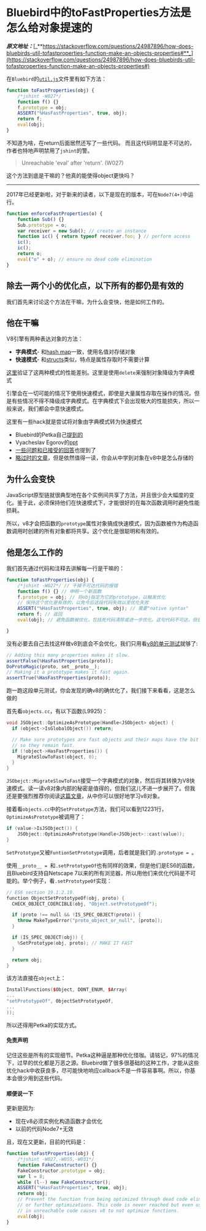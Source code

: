 # Bluebird中的toFastProperties方法是怎么给对象提速的
_**原文地址：**_[_**https://stackoverflow.com/questions/24987896/how-does-bluebirds-util-tofastproperties-function-make-an-objects-properties#**_](https://stackoverflow.com/questions/24987896/how-does-bluebirds-util-tofastproperties-function-make-an-objects-properties#)

在`Bluebird`的[`util.js`](https://github.com/petkaantonov/bluebird/blob/master/src/util.js#L201)文件里有如下方法：
```js
function toFastProperties(obj) {
    /*jshint -W027*/
    function f() {}
    f.prototype = obj;
    ASSERT("%HasFastProperties", true, obj);
    return f;
    eval(obj);
}
```
不知道为啥，在return后面居然还写了一些代码。
而且这代码明显是不可达的，作者也特地声明禁用了`jshint`的警。

>Unreachable 'eval' after 'return'. (W027)

这个方法到底是干嘛的？他真的能使得object更快吗？

***

2017年已经更新啦，对于新来的读者，以下是现在的版本，可在`Node7(4+)`中运行。
```js
function enforceFastProperties(o) {
    function Sub() {}
    Sub.prototype = o;
    var receiver = new Sub(); // create an instance
    function ic() { return typeof receiver.foo; } // perform access
    ic(); 
    ic();
    return o;
    eval("o" + o); // ensure no dead code elimination
}
```
## 除去一两个小的优化点，以下所有的都仍是有效的
我们首先来讨论这个方法在干嘛，为什么会变快，他是如何工作的。
## 他在干嘛
V8引擎有两种表达对象的方法：

* **字典模式**- 和[hash map](https://en.wikipedia.org/wiki/Hash_table)一致，使用名值对存储对象
* **快速模式**- 和[structs](https://en.m.wikipedia.org/wiki/Struct_\(C_programming_language\))类似，特点是属性存取时不需要计算

[这里](https://jsperf.com/test-dictionary-mode)验证了这两种模式的性能差别。这里是使用`delete`来强制对象降级为字典模式

引擎会在一切可能的情况下使用快速模式，即使是大量属性存取在操作的情况。但是有些情况不得不降级成字典模式。在字典模式下会出现极大的性能损失，所以一般来说，我们都会中意快速模式。

这里有一些hack就是尝试将对象由字典模式转为快速模式

* Bluebird的Petka自己[提到的](Optimization%20killers.md)
* Vyacheslav Egorov的[ppt](http://mrale.ph/s3/nodecamp.eu/#54)
* [一些问题和已接受的回答](https://stackoverflow.com/questions/23455678/pros-and-cons-of-dictionary-mode)也提到了
* [略过时的文章](http://jayconrod.com/posts/52/a-tour-of-v8-object-representation)，但是依然值得一读，你会从中学到对象在v8中是怎么存储的
## 为什么会变快
JavaScript原型链就很典型地在各个实例间共享了方法，并且很少会大幅度的变化。鉴于此，必须保持他们在快速模式下，才能很好的在每次函数调用时避免性能损耗。

所以，v8才会把函数的`prototype`属性对象搞成快速模式，因为函数被作为构造函数调用时创建的所有对象都将共享。这个优化是很聪明和有效的。
## 他是怎么工作的
我们首先通过代码和注释去讲解每一行是干嘛的：
```js
function toFastProperties(obj) {
    /*jshint -W027*/ // 干掉不可达代码的报错
    function f() {} // 申明一个新函数
    f.prototype = obj; // 将obj指定为它的prototype，以触发优化
    // 保持这个优化是有效的，以免今后这段代码失效以至优化失败
    ASSERT("%HasFastProperties", true, obj); // 需要"native syntax"
    return f; // 返回
    eval(obj); // 避免函数被优化，包括死代码清除或进一步优化。这句代码不可达，但是即便是不可达代码，只要使用了eval依然可以阻止v8优化函数

}
```

没有必要去自己去找这样做v8到底会不会优化，我们只用看[v8的单元测试](https://github.com/v8/v8/blob/d52280b1a7a867ffb350c4f193cf8692861855dd/test/mjsunit/fast-prototype.js)就够了:
```js
// Adding this many properties makes it slow.
assertFalse(%HasFastProperties(proto));
DoProtoMagic(proto, set__proto__);
// Making it a prototype makes it fast again.
assertTrue(%HasFastProperties(proto));
```

跑一跑这段单元测试，你会发现的确v8的确优化了，我们接下来看看，这是怎么做的

首先看`objects.cc`，有以下函数(L9925)：
```c++
void JSObject::OptimizeAsPrototype(Handle<JSObject> object) {
  if (object->IsGlobalObject()) return;

  // Make sure prototypes are fast objects and their maps have the bit set
  // so they remain fast.
  if (!object->HasFastProperties()) {
    MigrateSlowToFast(object, 0);
  }
}
```
`JSObejct::MigrateSlowToFast`接受一个字典模式的对象，然后将其转换为V8快速模式。读一读v8对象内部的秘密是值得的，但我们这儿不进一步展开了。但我还是要强烈推荐你阅读[这篇文章](https://github.com/v8/v8/blob/3235f3f8b5930de07a240f61386f21d55040dbf8/src/objects.cc#L4617-L4751)，从中你可以很好地学习v8对象。

接着看`objects.cc`中的`SetPrototype`方法，我们可以看到12231行，`OptimizeAsPrototype`被调用了：
```c++
if (value->IsJSObject()) {
    JSObject::OptimizeAsPrototype(Handle<JSObject>::cast(value));
}
```
`SetPrototype`又被`FuntionSetPrototype`调用，后者就是我们的`.prototype = `。

使用`__proto__ = `和`.setPrototypeOf`也有同样的效果，但是他们是ES6的函数，且Bluebird支持自Netscape 7以来的所有浏览器，所以用他们来优化代码是不可能的。举个例子，看`.setPrototypeOf`实现：
```c++
// ES6 section 19.1.2.19.
function ObjectSetPrototypeOf(obj, proto) {
  CHECK_OBJECT_COERCIBLE(obj, "Object.setPrototypeOf");

  if (proto !== null && !IS_SPEC_OBJECT(proto)) {
    throw MakeTypeError("proto_object_or_null", [proto]);
  }

  if (IS_SPEC_OBJECT(obj)) {
    %SetPrototype(obj, proto); // MAKE IT FAST
  }

  return obj;
}
```
该方法直接在`object`上：
```c++
InstallFunctions($Object, DONT_ENUM, $Array(
...
"setPrototypeOf", ObjectSetPrototypeOf,
...
));
```
所以还得用Petka的实现方式。

#### 免责声明

记住这些是所有的实现细节。Petka这种逼是那种优化怪咖。请铭记，97%的情况下，过早的优化都是万恶之源。Bluebird做了很多很基础的这种工作，才能从这些优化hack中收获良多，尽可能快地响应callback不是一件容易事啊。所以，你基本会很少用到这些代码。

#### 顺便说一下
更新是因为:
* 现在v8必须实例化构造函数才会优化
* 以前的代码Node7+无效

且，现在又更新，目前的代码是：
```js
function toFastProperties(obj) {
    /*jshint -W027,-W055,-W031*/
    function FakeConstructor() {}
    FakeConstructor.prototype = obj;
    var l = 8;
    while (l--) new FakeConstructor();
    ASSERT("%HasFastProperties", true, obj);
    return obj;
    // Prevent the function from being optimized through dead code elimination
    // or further optimizations. This code is never reached but even using eval
    // in unreachable code causes v8 to not optimize functions.
    eval(obj);
}
```